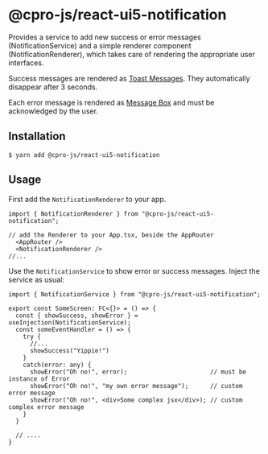 # @cpro-js/react-ui5-notification

Provides a service to add new success or error messages (NotificationService)
and a simple renderer component (NotificationRenderer),
which takes care of rendering the appropriate user interfaces.

Success messages are rendered as
[Toast Messages](https://sap.github.io/ui5-webcomponents-react/?path=/story/modals-popovers-toast--default-story).
They automatically disappear after 3 seconds.

Each error message is rendered as
[Message Box](https://sap.github.io/ui5-webcomponents-react/?path=/story/modals-popovers-messagebox--default-story)
and must be acknowledged by the user.

## Installation

```
$ yarn add @cpro-js/react-ui5-notification
```

## Usage

First add the `NotificationRenderer` to your app.

```tsx
import { NotificationRenderer } from "@cpro-js/react-ui5-notification";

// add the Renderer to your App.tsx, beside the AppRouter
  <AppRouter />
  <NotificationRenderer />
//...
```

Use the `NotificationService` to show error or success messages.
Inject the service as usual:

```tsx
import { NotificationService } from "@cpro-js/react-ui5-notification";

export const SomeScreen: FC<{}> = () => {
  const { showSuccess, showError } = useInjection(NotificationService);
  const someEventHandler = () => {
    try {
      //...
      showSuccess("Yippie!")
    }
    catch(error: any) {
      showError("Oh no!", error);                       // must be instance of Error
      showError("Oh no!", "my own error message");      // custom error message
      showError("Oh no!", <div>Some complex jsx</div>); // custom complex error message
    }
  }

  // ....
}
```
